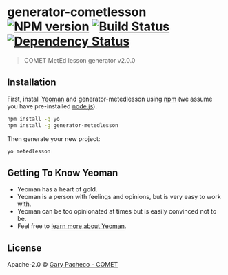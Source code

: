 # generator-cometlesson [![NPM version][npm-image]][npm-url] [![Build Status][travis-image]][travis-url] [![Dependency Status][daviddm-image]][daviddm-url]
> COMET MetEd lesson generator v2.0.0

## Installation

First, install [Yeoman](http://yeoman.io) and generator-metedlesson using [npm](https://www.npmjs.com/) (we assume you have pre-installed [node.js](https://nodejs.org/)).

```bash
npm install -g yo
npm install -g generator-metedlesson
```

Then generate your new project:

```bash
yo metedlesson
```

## Getting To Know Yeoman

 * Yeoman has a heart of gold.
 * Yeoman is a person with feelings and opinions, but is very easy to work with.
 * Yeoman can be too opinionated at times but is easily convinced not to be.
 * Feel free to [learn more about Yeoman](http://yeoman.io/).

## License

Apache-2.0 © [Gary Pacheco - COMET](https://www.comet.ucar.edu)


[npm-image]: https://badge.fury.io/js/generator-cometlesson.svg
[npm-url]: https://npmjs.org/package/generator-cometlesson
[travis-image]: https://travis-ci.com//generator-cometlesson.svg?branch=master
[travis-url]: https://travis-ci.com//generator-cometlesson
[daviddm-image]: https://david-dm.org//generator-cometlesson.svg?theme=shields.io
[daviddm-url]: https://david-dm.org//generator-cometlesson
